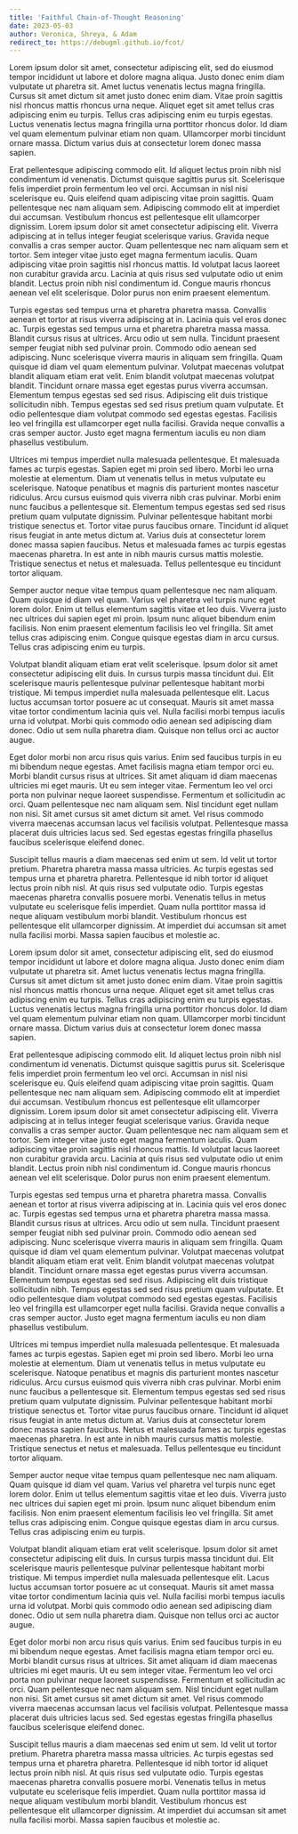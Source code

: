 ```yaml
---
title: 'Faithful Chain-of-Thought Reasoning'
date: 2023-05-03
author: Veronica, Shreya, & Adam
redirect_to: https://debugml.github.io/fcot/
---
```


Lorem ipsum dolor sit amet, consectetur adipiscing elit, sed do eiusmod tempor incididunt ut labore et dolore magna aliqua. Justo donec enim diam vulputate ut pharetra sit. Amet luctus venenatis lectus magna fringilla. Cursus sit amet dictum sit amet justo donec enim diam. Vitae proin sagittis nisl rhoncus mattis rhoncus urna neque. Aliquet eget sit amet tellus cras adipiscing enim eu turpis. Tellus cras adipiscing enim eu turpis egestas. Luctus venenatis lectus magna fringilla urna porttitor rhoncus dolor. Id diam vel quam elementum pulvinar etiam non quam. Ullamcorper morbi tincidunt ornare massa. Dictum varius duis at consectetur lorem donec massa sapien.

Erat pellentesque adipiscing commodo elit. Id aliquet lectus proin nibh nisl condimentum id venenatis. Dictumst quisque sagittis purus sit. Scelerisque felis imperdiet proin fermentum leo vel orci. Accumsan in nisl nisi scelerisque eu. Quis eleifend quam adipiscing vitae proin sagittis. Quam pellentesque nec nam aliquam sem. Adipiscing commodo elit at imperdiet dui accumsan. Vestibulum rhoncus est pellentesque elit ullamcorper dignissim. Lorem ipsum dolor sit amet consectetur adipiscing elit. Viverra adipiscing at in tellus integer feugiat scelerisque varius. Gravida neque convallis a cras semper auctor. Quam pellentesque nec nam aliquam sem et tortor. Sem integer vitae justo eget magna fermentum iaculis. Quam adipiscing vitae proin sagittis nisl rhoncus mattis. Id volutpat lacus laoreet non curabitur gravida arcu. Lacinia at quis risus sed vulputate odio ut enim blandit. Lectus proin nibh nisl condimentum id. Congue mauris rhoncus aenean vel elit scelerisque. Dolor purus non enim praesent elementum.

Turpis egestas sed tempus urna et pharetra pharetra massa. Convallis aenean et tortor at risus viverra adipiscing at in. Lacinia quis vel eros donec ac. Turpis egestas sed tempus urna et pharetra pharetra massa massa. Blandit cursus risus at ultrices. Arcu odio ut sem nulla. Tincidunt praesent semper feugiat nibh sed pulvinar proin. Commodo odio aenean sed adipiscing. Nunc scelerisque viverra mauris in aliquam sem fringilla. Quam quisque id diam vel quam elementum pulvinar. Volutpat maecenas volutpat blandit aliquam etiam erat velit. Enim blandit volutpat maecenas volutpat blandit. Tincidunt ornare massa eget egestas purus viverra accumsan. Elementum tempus egestas sed sed risus. Adipiscing elit duis tristique sollicitudin nibh. Tempus egestas sed sed risus pretium quam vulputate. Et odio pellentesque diam volutpat commodo sed egestas egestas. Facilisis leo vel fringilla est ullamcorper eget nulla facilisi. Gravida neque convallis a cras semper auctor. Justo eget magna fermentum iaculis eu non diam phasellus vestibulum.

Ultrices mi tempus imperdiet nulla malesuada pellentesque. Et malesuada fames ac turpis egestas. Sapien eget mi proin sed libero. Morbi leo urna molestie at elementum. Diam ut venenatis tellus in metus vulputate eu scelerisque. Natoque penatibus et magnis dis parturient montes nascetur ridiculus. Arcu cursus euismod quis viverra nibh cras pulvinar. Morbi enim nunc faucibus a pellentesque sit. Elementum tempus egestas sed sed risus pretium quam vulputate dignissim. Pulvinar pellentesque habitant morbi tristique senectus et. Tortor vitae purus faucibus ornare. Tincidunt id aliquet risus feugiat in ante metus dictum at. Varius duis at consectetur lorem donec massa sapien faucibus. Netus et malesuada fames ac turpis egestas maecenas pharetra. In est ante in nibh mauris cursus mattis molestie. Tristique senectus et netus et malesuada. Tellus pellentesque eu tincidunt tortor aliquam.

Semper auctor neque vitae tempus quam pellentesque nec nam aliquam. Quam quisque id diam vel quam. Varius vel pharetra vel turpis nunc eget lorem dolor. Enim ut tellus elementum sagittis vitae et leo duis. Viverra justo nec ultrices dui sapien eget mi proin. Ipsum nunc aliquet bibendum enim facilisis. Non enim praesent elementum facilisis leo vel fringilla. Sit amet tellus cras adipiscing enim. Congue quisque egestas diam in arcu cursus. Tellus cras adipiscing enim eu turpis.

Volutpat blandit aliquam etiam erat velit scelerisque. Ipsum dolor sit amet consectetur adipiscing elit duis. In cursus turpis massa tincidunt dui. Elit scelerisque mauris pellentesque pulvinar pellentesque habitant morbi tristique. Mi tempus imperdiet nulla malesuada pellentesque elit. Lacus luctus accumsan tortor posuere ac ut consequat. Mauris sit amet massa vitae tortor condimentum lacinia quis vel. Nulla facilisi morbi tempus iaculis urna id volutpat. Morbi quis commodo odio aenean sed adipiscing diam donec. Odio ut sem nulla pharetra diam. Quisque non tellus orci ac auctor augue.

Eget dolor morbi non arcu risus quis varius. Enim sed faucibus turpis in eu mi bibendum neque egestas. Amet facilisis magna etiam tempor orci eu. Morbi blandit cursus risus at ultrices. Sit amet aliquam id diam maecenas ultricies mi eget mauris. Ut eu sem integer vitae. Fermentum leo vel orci porta non pulvinar neque laoreet suspendisse. Fermentum et sollicitudin ac orci. Quam pellentesque nec nam aliquam sem. Nisl tincidunt eget nullam non nisi. Sit amet cursus sit amet dictum sit amet. Vel risus commodo viverra maecenas accumsan lacus vel facilisis volutpat. Pellentesque massa placerat duis ultricies lacus sed. Sed egestas egestas fringilla phasellus faucibus scelerisque eleifend donec.

Suscipit tellus mauris a diam maecenas sed enim ut sem. Id velit ut tortor pretium. Pharetra pharetra massa massa ultricies. Ac turpis egestas sed tempus urna et pharetra pharetra. Pellentesque id nibh tortor id aliquet lectus proin nibh nisl. At quis risus sed vulputate odio. Turpis egestas maecenas pharetra convallis posuere morbi. Venenatis tellus in metus vulputate eu scelerisque felis imperdiet. Quam nulla porttitor massa id neque aliquam vestibulum morbi blandit. Vestibulum rhoncus est pellentesque elit ullamcorper dignissim. At imperdiet dui accumsan sit amet nulla facilisi morbi. Massa sapien faucibus et molestie ac.

Lorem ipsum dolor sit amet, consectetur adipiscing elit, sed do eiusmod tempor incididunt ut labore et dolore magna aliqua. Justo donec enim diam vulputate ut pharetra sit. Amet luctus venenatis lectus magna fringilla. Cursus sit amet dictum sit amet justo donec enim diam. Vitae proin sagittis nisl rhoncus mattis rhoncus urna neque. Aliquet eget sit amet tellus cras adipiscing enim eu turpis. Tellus cras adipiscing enim eu turpis egestas. Luctus venenatis lectus magna fringilla urna porttitor rhoncus dolor. Id diam vel quam elementum pulvinar etiam non quam. Ullamcorper morbi tincidunt ornare massa. Dictum varius duis at consectetur lorem donec massa sapien.

Erat pellentesque adipiscing commodo elit. Id aliquet lectus proin nibh nisl condimentum id venenatis. Dictumst quisque sagittis purus sit. Scelerisque felis imperdiet proin fermentum leo vel orci. Accumsan in nisl nisi scelerisque eu. Quis eleifend quam adipiscing vitae proin sagittis. Quam pellentesque nec nam aliquam sem. Adipiscing commodo elit at imperdiet dui accumsan. Vestibulum rhoncus est pellentesque elit ullamcorper dignissim. Lorem ipsum dolor sit amet consectetur adipiscing elit. Viverra adipiscing at in tellus integer feugiat scelerisque varius. Gravida neque convallis a cras semper auctor. Quam pellentesque nec nam aliquam sem et tortor. Sem integer vitae justo eget magna fermentum iaculis. Quam adipiscing vitae proin sagittis nisl rhoncus mattis. Id volutpat lacus laoreet non curabitur gravida arcu. Lacinia at quis risus sed vulputate odio ut enim blandit. Lectus proin nibh nisl condimentum id. Congue mauris rhoncus aenean vel elit scelerisque. Dolor purus non enim praesent elementum.

Turpis egestas sed tempus urna et pharetra pharetra massa. Convallis aenean et tortor at risus viverra adipiscing at in. Lacinia quis vel eros donec ac. Turpis egestas sed tempus urna et pharetra pharetra massa massa. Blandit cursus risus at ultrices. Arcu odio ut sem nulla. Tincidunt praesent semper feugiat nibh sed pulvinar proin. Commodo odio aenean sed adipiscing. Nunc scelerisque viverra mauris in aliquam sem fringilla. Quam quisque id diam vel quam elementum pulvinar. Volutpat maecenas volutpat blandit aliquam etiam erat velit. Enim blandit volutpat maecenas volutpat blandit. Tincidunt ornare massa eget egestas purus viverra accumsan. Elementum tempus egestas sed sed risus. Adipiscing elit duis tristique sollicitudin nibh. Tempus egestas sed sed risus pretium quam vulputate. Et odio pellentesque diam volutpat commodo sed egestas egestas. Facilisis leo vel fringilla est ullamcorper eget nulla facilisi. Gravida neque convallis a cras semper auctor. Justo eget magna fermentum iaculis eu non diam phasellus vestibulum.

Ultrices mi tempus imperdiet nulla malesuada pellentesque. Et malesuada fames ac turpis egestas. Sapien eget mi proin sed libero. Morbi leo urna molestie at elementum. Diam ut venenatis tellus in metus vulputate eu scelerisque. Natoque penatibus et magnis dis parturient montes nascetur ridiculus. Arcu cursus euismod quis viverra nibh cras pulvinar. Morbi enim nunc faucibus a pellentesque sit. Elementum tempus egestas sed sed risus pretium quam vulputate dignissim. Pulvinar pellentesque habitant morbi tristique senectus et. Tortor vitae purus faucibus ornare. Tincidunt id aliquet risus feugiat in ante metus dictum at. Varius duis at consectetur lorem donec massa sapien faucibus. Netus et malesuada fames ac turpis egestas maecenas pharetra. In est ante in nibh mauris cursus mattis molestie. Tristique senectus et netus et malesuada. Tellus pellentesque eu tincidunt tortor aliquam.

Semper auctor neque vitae tempus quam pellentesque nec nam aliquam. Quam quisque id diam vel quam. Varius vel pharetra vel turpis nunc eget lorem dolor. Enim ut tellus elementum sagittis vitae et leo duis. Viverra justo nec ultrices dui sapien eget mi proin. Ipsum nunc aliquet bibendum enim facilisis. Non enim praesent elementum facilisis leo vel fringilla. Sit amet tellus cras adipiscing enim. Congue quisque egestas diam in arcu cursus. Tellus cras adipiscing enim eu turpis.

Volutpat blandit aliquam etiam erat velit scelerisque. Ipsum dolor sit amet consectetur adipiscing elit duis. In cursus turpis massa tincidunt dui. Elit scelerisque mauris pellentesque pulvinar pellentesque habitant morbi tristique. Mi tempus imperdiet nulla malesuada pellentesque elit. Lacus luctus accumsan tortor posuere ac ut consequat. Mauris sit amet massa vitae tortor condimentum lacinia quis vel. Nulla facilisi morbi tempus iaculis urna id volutpat. Morbi quis commodo odio aenean sed adipiscing diam donec. Odio ut sem nulla pharetra diam. Quisque non tellus orci ac auctor augue.

Eget dolor morbi non arcu risus quis varius. Enim sed faucibus turpis in eu mi bibendum neque egestas. Amet facilisis magna etiam tempor orci eu. Morbi blandit cursus risus at ultrices. Sit amet aliquam id diam maecenas ultricies mi eget mauris. Ut eu sem integer vitae. Fermentum leo vel orci porta non pulvinar neque laoreet suspendisse. Fermentum et sollicitudin ac orci. Quam pellentesque nec nam aliquam sem. Nisl tincidunt eget nullam non nisi. Sit amet cursus sit amet dictum sit amet. Vel risus commodo viverra maecenas accumsan lacus vel facilisis volutpat. Pellentesque massa placerat duis ultricies lacus sed. Sed egestas egestas fringilla phasellus faucibus scelerisque eleifend donec.

Suscipit tellus mauris a diam maecenas sed enim ut sem. Id velit ut tortor pretium. Pharetra pharetra massa massa ultricies. Ac turpis egestas sed tempus urna et pharetra pharetra. Pellentesque id nibh tortor id aliquet lectus proin nibh nisl. At quis risus sed vulputate odio. Turpis egestas maecenas pharetra convallis posuere morbi. Venenatis tellus in metus vulputate eu scelerisque felis imperdiet. Quam nulla porttitor massa id neque aliquam vestibulum morbi blandit. Vestibulum rhoncus est pellentesque elit ullamcorper dignissim. At imperdiet dui accumsan sit amet nulla facilisi morbi. Massa sapien faucibus et molestie ac.
